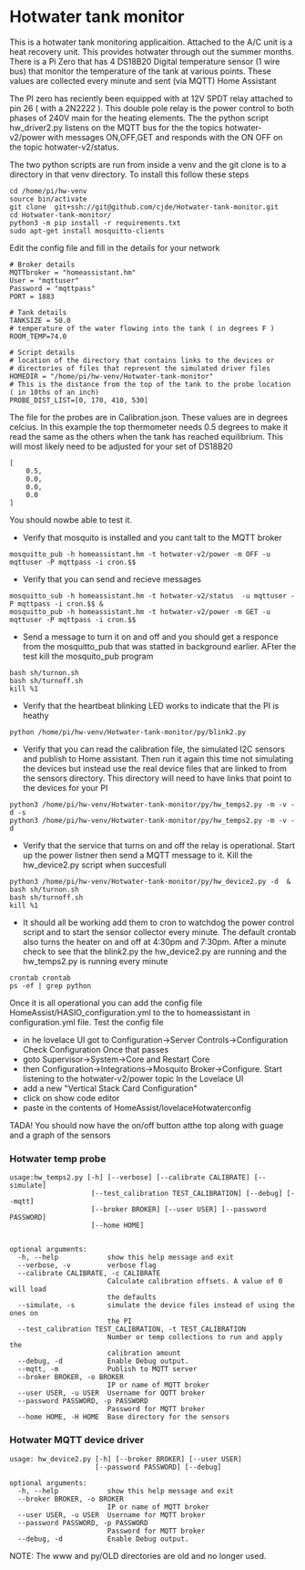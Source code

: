 # Hotwater tank monitor

This is a hotwater tank monitoring applicaition. Attached to the A/C unit is a heat recovery unit. This provides hotwater through out the summer months. There is a Pi Zero that has 4 DS18B20 Digital temperature sensor (1 wire bus) that monitor the temperature of the tank at various points. These values are collected every minute and sent (via MQTT) Home Assistant 

The PI zero has reciently been equipped with at 12V SPDT relay attached to pin 26 ( with a 2N2222 ). This double pole relay is the power control to both phases of 240V main for the heating elements. The the python script hw_driver2.py listens on the MQTT bus for the the topics hotwater-v2/power with messages ON,OFF,GET and responds with the ON OFF on the topic hotwater-v2/status. 

The two python scripts are run from inside a venv and the git clone is to a directory in that venv directory. To install this follow these steps

```
cd /home/pi/hw-venv
source bin/activate
git clone  git+ssh://git@github.com/cjde/Hotwater-tank-monitor.git
cd Hotwater-tank-monitor/
python3 -m pip install -r requirements.txt
sudo apt-get install mosquitto-clients
```
Edit the config file and fill in the details for your network

```
# Broker details
MQTTbroker = "homeassistant.hm"
User = "mqttuser"
Password = "mqttpass"
PORT = 1883

# Tank details
TANKSIZE = 50.0
# temperature of the water flowing into the tank ( in degrees F )
ROOM_TEMP=74.0

# Script details
# location of the directory that contains links to the devices or
# directories of files that represent the simulated driver files
HOMEDIR = "/home/pi/hw-venv/Hotwater-tank-monitor"
# This is the distance from the top of the tank to the probe location ( in 10ths of an inch)
PROBE_DIST_LIST=[0, 170, 410, 530]
```

The file  for the probes are in Calibration.json. These values are in degrees celcius. In this example the top thermometer needs 0.5 degrees to make it read the same as the others when the tank has reached equilibrium. This will most likely need to be adjusted for your set of DS18B20 
```
[
    0.5,
    0.0,
    0.0,
    0.0
]

```

You should nowbe able to test it. 
- Verify that mosquito is installed and you cant talt to the MQTT broker 
```
mosquitto_pub -h homeassistant.hm -t hotwater-v2/power -m OFF -u mqttuser -P mqttpass -i cron.$$
```
- Verify that you can send and recieve messages
```
mosquitto_sub -h homeassistant.hm -t hotwater-v2/status  -u mqttuser -P mqttpass -i cron.$$ & 
mosquitto_pub -h homeassistant.hm -t hotwater-v2/power -m GET -u mqttuser -P mqttpass -i cron.$$ 
```
- Send a message to turn it on and off and you should get a responce from the mosquitto_pub that was statted in background earlier. AFter the test kill the mosquito_pub program 

```
bash sh/turnon.sh
bash sh/turnoff.sh 
kill %1 

```

- Verify that the heartbeat blinking LED works to indicate that the PI is heathy 

```
python /home/pi/hw-venv/Hotwater-tank-monitor/py/blink2.py
```

- Verify that you can read the calibration file, the simulated I2C sensors and publish to Home assistant. Then run it again this time not simulating the devices but instead use the real device files that are linked to from the sensors directory. This directory will need to have links that point to the devices for your PI

```
python3 /home/pi/hw-venv/Hotwater-tank-monitor/py/hw_temps2.py -m -v -d -s
python3 /home/pi/hw-venv/Hotwater-tank-monitor/py/hw_temps2.py -m -v -d 
```

- Verify that the service that turns on and off the relay is operational. Start up the power listner then send a MQTT message to it. Kill the hw_device2.py script when succesfull

```
python3 /home/pi/hw-venv/Hotwater-tank-monitor/py/hw_device2.py -d  & 
bash sh/turnon.sh
bash sh/turnoff.sh 
kill %1 
```

- It should all be working add them to cron to watchdog the power control script and to start the sensor collector every minute. The default crontab also turns the heater on and off at 4:30pm and 7:30pm. After a minute check to see that the blink2.py the hw_device2.py are running and the hw_temps2.py is running every minute

```
crontab crontab  
ps -ef | grep python 
```

Once it is all operational you can add the config file HomeAssist/HASIO_configuration.yml to the to homeassistant in configuration.yml file. 
Test the config file 
- in he lovelace UI got to Configuration->Server Controls->Configuration Check Configuration
Once that passes 
- goto Supervisor->System->Core and Restart Core 
- then Configuration->Integrations->Mosquito Broker->Configure. Start listening to the hotwater-v2/power topic 
In the Lovelace UI 
- add a new "Vertical Stack Card Configuration"
- click on show code editor 
- paste in the contents of HomeAssist/lovelaceHotwaterconfig

TADA! 
You should now have the on/off button atthe top along with guage and a graph of the sensors 



### Hotwater temp probe
```
usage:hw_temps2.py [-h] [--verbose] [--calibrate CALIBRATE] [--simulate]
                    [--test_calibration TEST_CALIBRATION] [--debug] [--mqtt]
                    [--broker BROKER] [--user USER] [--password PASSWORD]
                    [--home HOME]


optional arguments:
  -h, --help            show this help message and exit
  --verbose, -v         verbose flag
  --calibrate CALIBRATE, -c CALIBRATE
                        Calculate calibration offsets. A value of 0 will load
                        the defaults
  --simulate, -s        simulate the device files instead of using the ones on
                        the PI
  --test_calibration TEST_CALIBRATION, -t TEST_CALIBRATION
                        Number or temp collections to run and apply the
                        calibration amount
  --debug, -d           Enable Debug output.
  --mqtt, -m            Publish to MQTT server
  --broker BROKER, -o BROKER
                        IP or name of MQTT broker
  --user USER, -u USER  Username for QQTT broker
  --password PASSWORD, -p PASSWORD
                        Password for MQTT broker
  --home HOME, -H HOME  Base directory for the sensors
```

### Hotwater MQTT device driver
```
usage: hw_device2.py [-h] [--broker BROKER] [--user USER]
                     [--password PASSWORD] [--debug]

optional arguments:
  -h, --help            show this help message and exit
  --broker BROKER, -o BROKER
                        IP or name of MQTT broker
  --user USER, -u USER  Username for MQTT broker
  --password PASSWORD, -p PASSWORD
                        Password for MQTT broker
  --debug, -d           Enable Debug output.

```


NOTE: The www and py/OLD directories are old and no longer used. 

